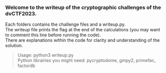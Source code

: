 ### Welcome to the writeup of the cryptographic challenges of the dvCTF2023.  
  
Each folders contains the challenge files and a writeup.py.  
The writeup file prints the flag at the end of the calculations (you may want to comment this line before running the code).  
There are explanations within the code for clarity and understanding of the solution.  
  
> Usage: python3 writeup.py  
> Python librairies you might need: pycryptodome, gmpy2, primefac, factordb  
